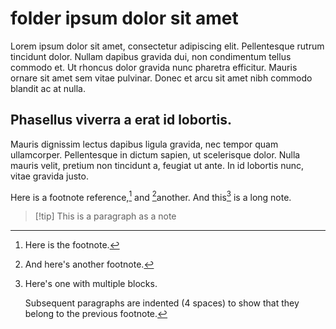 # folder ipsum dolor sit amet

Lorem ipsum dolor sit amet, consectetur adipiscing elit. Pellentesque rutrum
tincidunt dolor. Nullam dapibus gravida dui, non condimentum tellus commodo et.
Ut rhoncus dolor gravida nunc pharetra efficitur. Mauris ornare sit amet sem
vitae pulvinar. Donec et arcu sit amet nibh commodo blandit ac at nulla.

## Phasellus viverra a erat id lobortis.

Mauris dignissim lectus dapibus ligula gravida, nec tempor quam ullamcorper.
Pellentesque in dictum sapien, ut scelerisque dolor. Nulla mauris velit, pretium
non tincidunt a, feugiat ut ante. In id lobortis nunc, vitae gravida justo.

Here is a footnote reference,[^1] and [^2]another. And this[^3] is a long note.

[^1]: Here is the footnote.

[^2]: And here's another footnote.

[^3]: Here's one with multiple blocks.

    Subsequent paragraphs are indented (4 spaces) to show that they belong to the previous footnote.

> [!tip] This is a paragraph as a note
